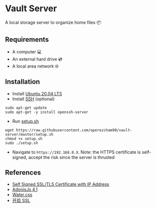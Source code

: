 # Vault Server
A local storage server to organize home files 📦

## Requirements
* A computer 💻
* An external hard drive 💿
* A local area network 🌐

## Installation
* Install [Ubuntu 20.04 LTS](https://releases.ubuntu.com/20.04/)
* Install [SSH](https://www.openssh.com/) (optional)
```
sudo apt-get update
sudo apt-get -y install openssh-server
```
* Run [setup.sh](https://github.com/operezcham90/vault-server/blob/master/setup.sh)
```
wget https://raw.githubusercontent.com/operezcham90/vault-server/master/setup.sh
chmod +x setup.sh
sudo ./setup.sh
```
* Navigate to `https://192.168.0.X`. Note: the HTTPS certificate is self-signed, accept the risk since the server is thrusted 

## References
* [Self Signed SSL/TLS Certificate with IP Address](https://nodeployfriday.com/posts/self-signed-cert/)
* [AdonisJs 4.1](https://legacy.adonisjs.com/docs/4.1/installation)
* [Water.css](https://watercss.kognise.dev/)
* [开启 SSL](https://kavience.github.io/adonisjs-cn/recipes/recipes/https.html)